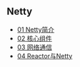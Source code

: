 ## Netty

- [01 Netty简介](Netty/01%20Netty简介.md)
- [02 核心组件](Netty/02%20核心组件.md)
- [03 网络通信](Netty/03%20网络通信.md)
- [04 Reactor与Netty](Netty/04%20Reactor与Netty.md)
